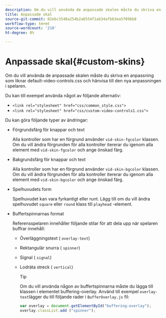 ```yaml
---
description: Om du vill använda de anpassade skalen måste du skriva en anpassning som liknar default-video-controls.css och hänvisa till den nya anpassningen i spelaren.
title: Anpassade skal
source-git-commit: 02ebc3548a254b2a6554f1ab34afbb3ea5f09bb8
workflow-type: tm+mt
source-wordcount: '218'
ht-degree: 0%

---
```


# Anpassade skal{#custom-skins}

Om du vill använda de anpassade skalen måste du skriva en anpassning som liknar default-video-controls.css och hänvisa till den nya anpassningen i spelaren.

Du kan till exempel använda något av följande alternativ:

* `<link rel="stylesheet" href="css/common_style.css">`
* `<link rel="stylesheet" href="css/custom-video-controls1.css">`

Du kan göra följande typer av ändringar:

* Förgrundsfärg för knappar och text

  Alla kontroller som har en förgrund använder `vid-skin-fgcolor` klassen. Om du vill ändra förgrunden för alla kontroller itererar du igenom alla element med `vid-skin-fgcolor` och ange önskad färg.
* Bakgrundsfärg för knappar och text

  Alla kontroller som har en förgrund använder `vid-skin-bgcolor` klassen. Om du vill ändra förgrunden för alla kontroller itererar du igenom alla element med `vid-skin-bgcolor` och ange önskad färg.
* Spelhuvudets form

  Spelhuvudet kan vara fyrkantigt eller runt. Lägg till om du vill ändra spelhuvudet `square` eller `round` klass till `playhead` -element.
* Buffertspinnarnas format

  Referensspelaren innehåller följande stilar för att dela upp när spelaren buffrar innehåll:

   * Överläggningstext ( `overlay-text`)
   * Rektangulär snurra ( `spinner`)
   * Signal ( `signal`)
   * Lodräta streck ( `vertical`)

     >[!TIP]
     >
     >Om du vill använda någon av buffertspinnarna måste du lägga till klassen i elementet buffering-overlay. Använd till exempel `overlay-text`lägger du till följande rader i `BufferOverlay.js` fil:
     >
     >```js
     >var overlay = document.getElementById("buffering-overlay"); 
     >overlay.classList.add ("spinner");
     >```
     >
